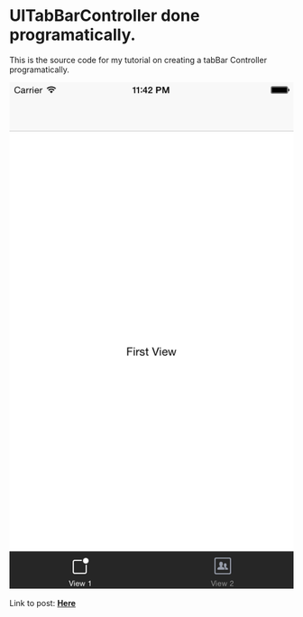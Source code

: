 # UITabBarController done programatically.

This is the source code for my tutorial on creating a tabBar Controller programatically.

![tabBarTutorial: UITabBarController done programatically](tabBarTutorial/Screenshot.png)

Link to post: **[Here](http://gabemdev.roon.io)**

